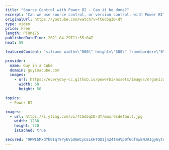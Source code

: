 ```yaml
---
title: "Source Control with Power BI - Can it be done?"
excerpt: "Can we use source control, or version control, with Power BI? We get this question ALL THE TIME! Adam walks you through what your options are and how this works today with Power BI.  ALM Toolkit: http://alm-toolkit.com/  Tabular Editor: https://tabulareditor.com/  Latest updates for Deployment Pipelines:"
originalUrl: https://youtube.com/watch?v=fCGd5qID-dY
type: video
price: Free
length: PT8M17S
publishedDateTime: 2021-04-29T11:55:04Z
heat: 59

featuredContent: "<iframe width=\"800\" height=\"500\" frameborder=\"0\" src=\"https://www.youtube.com/embed/fCGd5qID-dY\" allow=\"accelerometer; autoplay; encrypted-media; gyroscope; picture-in-picture\" allowfullscreen></iframe>"

provider:
  name: Guy in a Cube
  domain: guyinacube.com
  images:
    - url: https://everyday-cc.github.io/powerbi/assets/images/organizations/guyinacube.com-50x50.jpg
      width: 50
      height: 50

topics:
  - Power BI

images:
  - url: https://i.ytimg.com/vi/fCGd5qID-dY/maxresdefault.jpg
    width: 1280
    height: 720
    isCached: true

secured: "9RWIbMxdYh0IqT9Py6VpU6WCyCELkHTQO1jn24tm4Vp0f6CfmwENJAIgy6ytoD5zhgbxOXsiEHDkKkBSU2UeCEugQTml7o5+kInMS0u6ZqAX553Z0HhtXtP55/6b1DSb7DvJR0cpOVnyKQdObs2BgQblafuWzxnYQMwLt1j47p7RaZXTCDJP8b5XT00zHhuXgH1T7D5b5WOJxiKXzs+am48j17wk2uv/mM44wnzQ6XEd1Qm4oChvcLBMmYptnjK0VT+Mqz6vpaIPlKFnUGJYI1T8tnJa3NIHsVxBCUBytXzdxeRFMZdhCV3nfGkf/fcp9Pgi2nT6pxt5kC7VVtdvFTYFRx2Xhl5ijD3EiC5NRP8pScFDXW8/UZIAfKocERBuJbM/Qa8EmPYa+MB7idODIpoi0s9Mhq7rNr97CwhAjfk=;R/xSWI+wUeSSaNcj5U48SA=="
---
```


